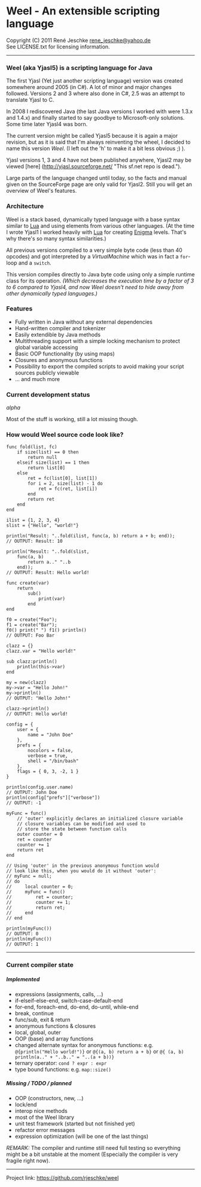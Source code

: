 # Weel - An extensible scripting language
Copyright (C) 2011 René Jeschke <rene_jeschke@yahoo.de>  
See LICENSE.txt for licensing information.

***

### Weel (aka Yjasl5) is a scripting language for Java

The first Yjasl (Yet just another scripting language) version
was created somewhere around 2005 (in C#). A lot of minor and
major changes followed. Versions 2 and 3 where also done in
C#, 2.5 was an attempt to translate Yjasl to C.

In 2008 I rediscovered Java (the last Java versions I worked with
were 1.3.x and 1.4.x) and finally started to say goodbye to Microsoft-only
solutions. Some time later Yjasl4 was born.

The current version might be called Yjasl5 because it is again
a major revision, but as it is said that I'm always reinventing
the wheel, I decided to name this version *Weel*. (I left out the
'h' to make it a bit less obvious ;) ).

Yjasl versions 1, 3 and 4 have not been published anywhere, Yjasl2
may be viewed [here] (http://yjasl.sourceforge.net/ "This sf.net repo is dead."). 

Large parts of the language changed until today, so the facts and manual
given on the SourceForge page are only valid for Yjasl2. Still you will
get an overview of Weel's features.

### Architecture

Weel is a stack based, dynamically typed language with a base syntax 
similar to [Lua] and using elements from various other languages. (At 
the time I wrote Yjasl1 I worked heavily with [Lua] for creating [Enigma] 
levels. That's why there's so many syntax similarities.)

All previous versions compiled to a very simple byte code (less
than 40 opcodes) and got interpreted by a *VirtualMachine* which was
in fact a `for`-loop and a `switch`.

This version compiles directly to Java byte code using only a simple 
runtime class for its operation. *(Which decreases the execution time
by a factor of 3 to 6 compared to Yjasl4, and now Weel doesn't need
to hide away from other dynamically typed languages.)*

### Features

*   Fully written in Java without any external dependencies
*   Hand-written compiler and tokenizer
*   Easily extendible by Java methods 
*   Multithreading support with a simple locking mechanism to protect
    global variable accessing 
*   Basic OOP functionality (by using maps)
*   Closures and anonymous functions
*   Possibility to export the compiled scripts to avoid making
    your script sources publicly viewable  
*   ... and much more

### Current development status

*alpha*

Most of the stuff is working, still a lot missing though.

### How would Weel source code look like?

	func fold(list, fc)
		if size(list) == 0 then
			return null
		elseif size(list) == 1 then
			return list[0]
		else
			ret = fc(list[0], list[1])
			for i = 2, size(list) - 1 do
				ret = fc(ret, list[i])
		    end
		    return ret
		end
	end

	ilist = {1, 2, 3, 4}
	slist = {"Hello", "world!"}
	
	println("Result: "..fold(ilist, func(a, b) return a + b; end));
	// OUTPUT: Result: 10
	
	println("Result: "..fold(slist, 
		func(a, b) 
			return a.." "..b
		end));
	// OUTPUT: Result: Hello world!
	
	func create(var)
		return 
			sub()
				print(var)
			end
	end

	f0 = create("Foo");
	f1 = create("Bar");
	f0() print(" ")	f1() println()
	// OUTPUT: Foo Bar
	
	clazz = {}
	clazz.var = "Hello world!"
	
	sub clazz:println()
		println(this->var)
	end
	
	my = new(clazz)
	my->var = "Hello John!"
	my->println()
	// OUTPUT: "Hello John!"
	
	clazz->println()
	// OUTPUT: Hello world!

	config = {
		user = {
			name = "John Doe"
		},
		prefs = {
			nocolors = false,
			verbose = true,
			shell = "/bin/bash"
		},
		flags = { 0, 3, -2, 1 }
	}
	
	println(config.user.name)
	// OUTPUT: John Doe
	println(config["prefs"]["verbose"])
	// OUTPUT: -1
	
	myFunc = func()
		// 'outer' explicitly declares an initialized closure variable
		// closure variables can be modified and used to
		// store the state between function calls
		outer counter = 0
		ret = counter
		counter += 1
		return ret
	end
	
	// Using 'outer' in the previous anonymous function would
	// look like this, when you would do it without 'outer':
	// myFunc = null;
	// do
	//     local counter = 0;
	//     myFunc = func()
	//         ret = counter;
	//         counter += 1;
	//         return ret;
	//     end
	// end
	
	println(myFunc())
	// OUTPUT: 0
	println(myFunc())
	// OUTPUT: 1
	
***

### Current compiler state

##### Implemented

*   expressions (assignments, calls, ...)
*	if-elseif-else-end, switch-case-default-end
*   for-end, foreach-end, do-end, do-until, while-end
*	break, continue
*	func/sub, exit & return
*	anonymous functions & closures
*	local, global, outer
*	OOP (base) and array functions
*   changed alternate syntax for anonymous functions: e.g. `@{println("Hello world!")}`
    or `@{(a, b) return a + b}` or `@{ (a, b) println(a.." + "..b.." = "..(a + b))}`
*   ternary operator: `cond ? expr : expr`
*	type bound functions: e.g. `map::size()`

##### Missing / TODO / planned

*	OOP (constructors, new, ...)
*	lock/end
*	interop nice methods
*	most of the Weel library
*	unit test framework (started but not finished yet)
*	refactor error messages
*	expression optimization (will be one of the last things)

*REMARK:* The compiler and runtime still need full testing so everything
might be a bit unstable at the moment (Especially the compiler is very
fragile right now). 

***

[Lua]: http://www.lua.org/ "The Programming Language Lua"
[Enigma]: http://www.nongnu.org/enigma/ "Enigma is a puzzle game inspired by Oxyd on the Atari ST and Rock'n'Roll on the Amiga"

[$PROFILE$]: extended "Txtmark processing information."

Project link: <https://github.com/rjeschke/weel>
